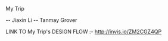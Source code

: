 
My Trip

-- Jiaxin Li
-- Tanmay Grover

LINK TO My Trip's DESIGN FLOW  :-  http://invis.io/ZM2CGZ4QP

